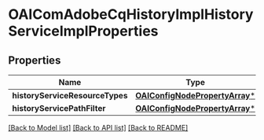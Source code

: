 # OAIComAdobeCqHistoryImplHistoryServiceImplProperties

## Properties
Name | Type | Description | Notes
------------ | ------------- | ------------- | -------------
**historyServiceResourceTypes** | [**OAIConfigNodePropertyArray***](OAIConfigNodePropertyArray.md) |  | [optional] 
**historyServicePathFilter** | [**OAIConfigNodePropertyArray***](OAIConfigNodePropertyArray.md) |  | [optional] 

[[Back to Model list]](../README.md#documentation-for-models) [[Back to API list]](../README.md#documentation-for-api-endpoints) [[Back to README]](../README.md)


